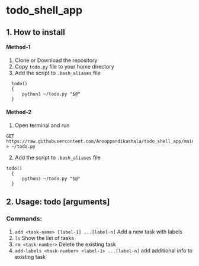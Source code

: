 # todo_shell_app

## 1. How to install

#### Method-1
  1. Clone or Download the repository
  2. Copy ```todo.py``` file to your home directory
  3. Add the script to  ```.bash_aliases``` file
  ```
    todo()
    {
        python3 ~/todo.py "$@"
    }
  ```
#### Method-2
  1. Open terminal and run 
  ```
  GET https://raw.githubusercontent.com/Anooppandikashala/todo_shell_app/main/todo.py > ~/todo.py
  ```
  2. Add the script to  ```.bash_aliases``` file
  ```
  todo()
    {
        python3 ~/todo.py "$@"
    }
  ```

## 2. Usage: todo <command> [arguments]
### Commands:
  1. ```add <task-name> [label-1] ...[label-n]``` Add a new task with labels
  2. ```ls```  Show the list of tasks
  3. ```rm <task-number>``` Delete the existing task
  4. ```add-labels <task-number> <label-1> ...[label-n]``` add additional info to existing task